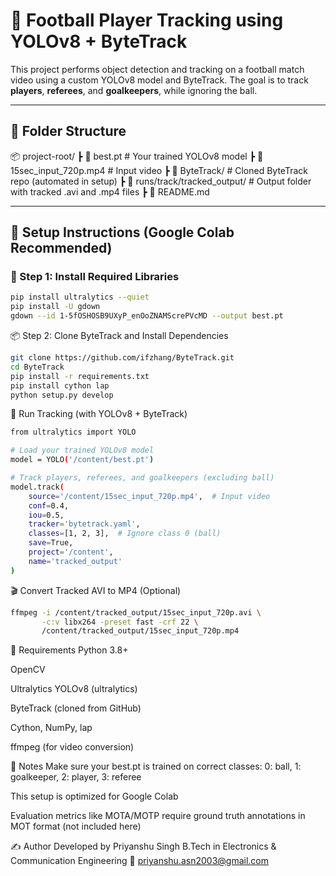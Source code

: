 # 🧠 Football Player Tracking using YOLOv8 + ByteTrack

This project performs object detection and tracking on a football match video using a custom YOLOv8 model and ByteTrack. The goal is to track **players**, **referees**, and **goalkeepers**, while ignoring the ball.

---

## 📁 Folder Structure

📦 project-root/
┣ 📜 best.pt # Your trained YOLOv8 model
┣ 📜 15sec_input_720p.mp4 # Input video
┣ 📁 ByteTrack/ # Cloned ByteTrack repo (automated in setup)
┣ 📁 runs/track/tracked_output/ # Output folder with tracked .avi and .mp4 files
┣ 📜 README.md

---

## 🚀 Setup Instructions (Google Colab Recommended)

### 🔧 Step 1: Install Required Libraries

```bash
pip install ultralytics --quiet
pip install -U gdown
gdown --id 1-5fOSHOSB9UXyP_enOoZNAMScrePVcMD --output best.pt
``` 

📦 Step 2: Clone ByteTrack and Install Dependencies
```bash
git clone https://github.com/ifzhang/ByteTrack.git
cd ByteTrack
pip install -r requirements.txt
pip install cython lap
python setup.py develop
```
🧠 Run Tracking (with YOLOv8 + ByteTrack)
```bash
from ultralytics import YOLO

# Load your trained YOLOv8 model
model = YOLO('/content/best.pt')

# Track players, referees, and goalkeepers (excluding ball)
model.track(
    source='/content/15sec_input_720p.mp4',  # Input video
    conf=0.4,
    iou=0.5,
    tracker='bytetrack.yaml',
    classes=[1, 2, 3],  # Ignore class 0 (ball)
    save=True,
    project='/content',
    name='tracked_output'
)
```
🎬 Convert Tracked AVI to MP4 (Optional)
```bash
ffmpeg -i /content/tracked_output/15sec_input_720p.avi \
       -c:v libx264 -preset fast -crf 22 \
       /content/tracked_output/15sec_input_720p.mp4
```
📌 Requirements
Python 3.8+

OpenCV

Ultralytics YOLOv8 (ultralytics)

ByteTrack (cloned from GitHub)

Cython, NumPy, lap

ffmpeg (for video conversion)

📝 Notes
Make sure your best.pt is trained on correct classes:
0: ball, 1: goalkeeper, 2: player, 3: referee

This setup is optimized for Google Colab

Evaluation metrics like MOTA/MOTP require ground truth annotations in MOT format (not included here)

✍️ Author
Developed by Priyanshu Singh
B.Tech in Electronics & Communication Engineering
📧 priyanshu.asn2003@gmail.com
